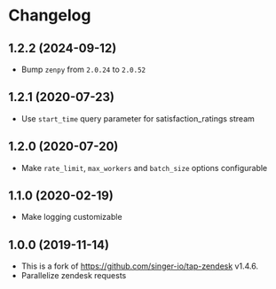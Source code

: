 # Changelog
1.2.2 (2024-09-12)
------------------

- Bump `zenpy` from `2.0.24` to `2.0.52`


1.2.1 (2020-07-23)
------------------

- Use `start_time` query parameter for satisfaction_ratings stream

1.2.0 (2020-07-20)
------------------

- Make `rate_limit`, `max_workers` and `batch_size` options configurable

1.1.0 (2020-02-19)
------------------

- Make logging customizable

1.0.0 (2019-11-14)
------------------

- This is a fork of https://github.com/singer-io/tap-zendesk v1.4.6.
- Parallelize zendesk requests
